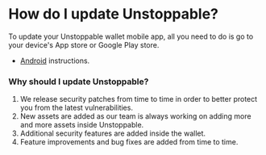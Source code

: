 # How do I update Unstoppable?

To update your Unstoppable wallet mobile app, all you need to do is go to your device's App store or Google Play store.

- [Android](https://support.google.com/googleplay/answer/113412) instructions.

### Why should I update Unstoppable?

1. We release security patches from time to time in order to better protect you from the latest vulnerabilities.
2. New assets are added as our team is always working on adding more and more assets inside Unstoppable.
3. Additional security features are added inside the wallet.
4. Feature improvements and bug fixes are added from time to time.


